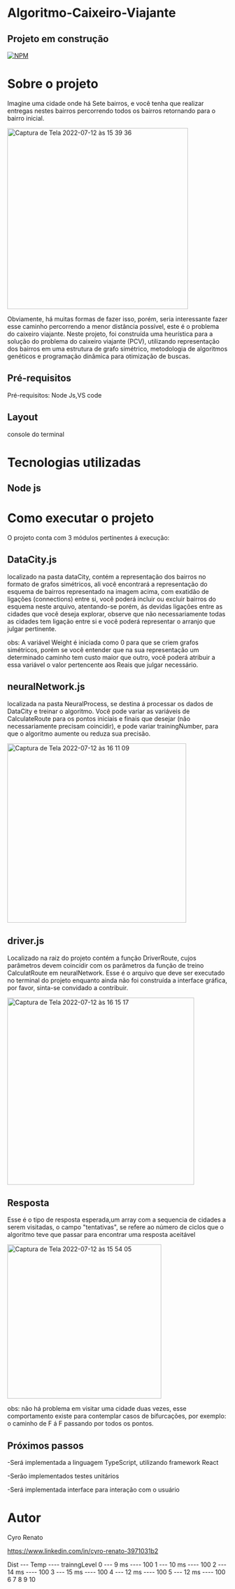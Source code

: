 # Algoritmo-Caixeiro-Viajante

## Projeto em construção

[![NPM](https://img.shields.io/npm/l/react)](https://github.com/Cyro56/Algoritmo-Caixeiro-Viajante/blob/main/LICENSE)

# Sobre o projeto

Imagine uma cidade onde há Sete bairros, e você tenha que realizar entregas nestes bairros percorrendo todos os bairros retornando para o bairro inicial.

<img width="413" alt="Captura de Tela 2022-07-12 às 15 39 36" src="https://user-images.githubusercontent.com/86036682/178569764-02b90337-e3e3-4023-aeaf-a29b1a0b4034.png">

Obviamente, há muitas formas de fazer isso, porém, seria interessante fazer esse caminho percorrendo a menor distância possível, este é o problema do caixeiro viajante. Neste projeto, foi construída uma heurística para a solução do problema do caixeiro viajante (PCV), utilizando representação dos bairros em uma estrutura de grafo simétrico, metodologia de algoritmos genéticos e programação dinâmica para otimização de buscas.

## Pré-requisitos

Pré-requisitos: Node Js,VS code

## Layout

console do terminal

# Tecnologias utilizadas

## Node js

# Como executar o projeto

O projeto conta com 3 módulos pertinentes á execução:

## DataCity.js

localizado na pasta dataCity, contém a representação dos bairros no formato de grafos simétricos, ali você encontrará a representação do esquema de bairros representado na imagem acima, com exatidão de ligações (connections) entre si, você poderá incluir ou excluir bairros do esquema neste arquivo, atentando-se porém, ás devidas ligações entre as cidades que você deseja explorar, observe que não necessariamente todas as cidades tem ligação entre si e você poderá representar o arranjo que julgar pertinente.

obs: A variável Weight é iniciada como 0 para que se criem grafos simétricos, porém se você entender que na sua representação um determinado caminho tem custo maior que outro, você poderá atribuir a essa variável o valor pertencente aos Reais que julgar necessário.

## neuralNetwork.js

localizada na pasta NeuralProcess, se destina á processar os dados de DataCity e treinar o algoritmo. Você pode variar as variáveis de CalculateRoute para os pontos iniciais e finais que desejar (não necessariamente precisam coincidir), e pode variar trainingNumber, para que o algoritmo aumente ou reduza sua precisão.

<img width="409" alt="Captura de Tela 2022-07-12 às 16 11 09" src="https://user-images.githubusercontent.com/86036682/178575099-0d7abbfd-0930-4c5e-a050-6a0790434f83.png">

## driver.js

Localizado na raiz do projeto contém a função DriverRoute, cujos parâmetros devem coincidir com os parâmetros da função de treino CalculatRoute em neuralNetwork. Esse é o arquivo que deve ser executado no terminal do projeto enquanto ainda não foi construída a interface gráfica, por favor, sinta-se convidado a contribuir.

<img width="427" alt="Captura de Tela 2022-07-12 às 16 15 17" src="https://user-images.githubusercontent.com/86036682/178575837-788a65c8-7081-4683-b8cb-d7c3dbb930a8.png">

## Resposta

Esse é o tipo de resposta esperada,um array com a sequencia de cidades a serem visitadas, o campo "tentativas", se refere ao número de ciclos que o algoritmo teve que passar para encontrar uma resposta aceitável

<img width="352" alt="Captura de Tela 2022-07-12 às 15 54 05" src="https://user-images.githubusercontent.com/86036682/178572328-7c6b605d-0c32-47b6-9b40-0229d91850b2.png">

obs: não há problema em visitar uma cidade duas vezes, esse comportamento existe para contemplar casos de bifurcações, por exemplo: o caminho de F á F passando por todos os pontos.

## Próximos passos

-Será implementada a linguagem TypeScript, utilizando framework React

-Serão implementados testes unitários

-Será implementada interface para interação com o usuário

# Autor

Cyro Renato

https://www.linkedin.com/in/cyro-renato-3971031b2

Dist --- Temp ---- trainngLevel
0 --- 9 ms ---- 100
1 --- 10 ms ---- 100
2 --- 14 ms ---- 100
3 --- 15 ms ---- 100
4 --- 12 ms ---- 100
5 --- 12 ms ---- 100
6
7
8
9
10
